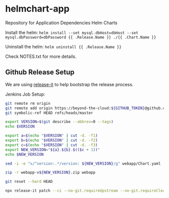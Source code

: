 # helmchart-app
Repository for Application Dependencies Helm Charts

Install the helm:
`helm install --set mysql.dbHost=dbHost --set mysql.dbPassword=dbPassword {{ .Release.Name }} ./{{ .Chart.Name }}`

Uninstall the helm:
`helm uninstall {{ .Release.Name }}`

Check NOTES.txt for more details.

## Github Release Setup

We are using [release-it](https://github.com/release-it/release-it) to help bootstrap the release process.

Jenkins Job Setup:

```bash
git remote rm origin
git remote add origin https://beyond-the-cloud:${GITHUB_TOKEN}@github.com/beyond-the-cloud/helmchart-app.git
git symbolic-ref HEAD refs/heads/master

export VERSION=$(git describe --abbrev=0 --tags)
echo $VERSION

export a=$(echo "$VERSION" | cut -d. -f1)
export b=$(echo "$VERSION" | cut -d. -f2)
export c=$(echo "$VERSION" | cut -d. -f3)
export NEW_VERSION="${a}.${b}.$(($c + 1))"
echo $NEW_VERSION

sed -i -e "s/^version:.*/version: ${NEW_VERSION}/g" webapp/Chart.yaml

zip -r webapp-v${NEW_VERSION}.zip webapp

git reset --hard HEAD

npx release-it patch --ci --no-git.requireUpstream --no-git.requireCleanWorkingDir --github.release --github.releaseName="webapp-v${NEW_VERSION}" --github.assets=webapp-v${NEW_VERSION}.zip
```


